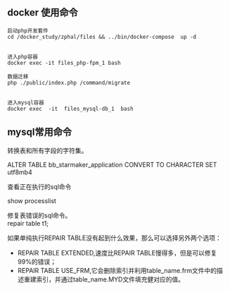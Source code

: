 

## docker 使用命令
~~~
启动php开发套件
cd /docker_study/zphal/files && ../bin/docker-compose  up -d


进入php容器
docker exec -it files_php-fpm_1 bash

数据迁移
php ./public/index.php /command/migrate


进入mysql容器
docker exec  -it  files_mysql-db_1  bash
~~~

## mysql常用命令

转换表和所有字段的字符集。  

ALTER TABLE bb_starmaker_application CONVERT TO CHARACTER SET utf8mb4  



查看正在执行的sql命令  

show processlist

修复表错误的sql命令。  
repair table t1;

如果单纯执行REPAIR TABLE没有起到什么效果，那么可以选择另外两个选项：  
- REPAIR TABLE EXTENDED,速度比REPAIR TABLE慢得多，但是可以修复99%的错误；  
- REPAIR TABLE USE_FRM,它会删除索引并利用table_name.frm文件中的描述重建索引，并通过table_name.MYD文件填充健对应的值。  


